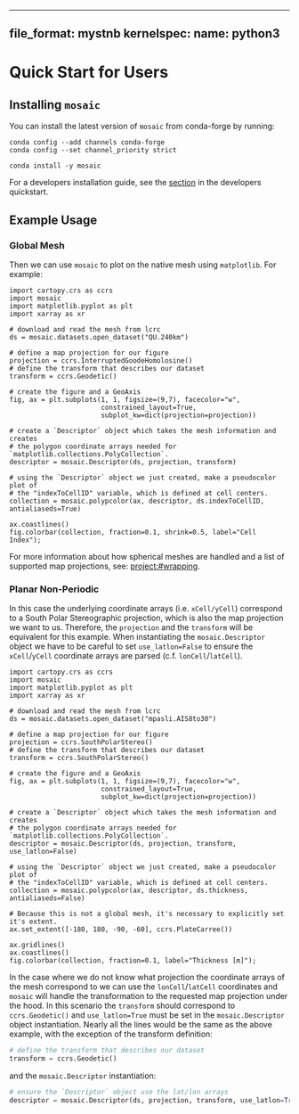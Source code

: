 ______________________________________________________________________

## file_format: mystnb kernelspec: name: python3

# Quick Start for Users

## Installing `mosaic`

You can install the latest version of `mosaic` from conda-forge by running:

```
conda config --add channels conda-forge
conda config --set channel_priority strict

conda install -y mosaic
```

For a developers installation guide, see the [section](Dev_install_guide) in the developers quickstart.

## Example Usage

### Global Mesh

Then we can use `mosaic` to plot on the native mesh using `matplotlib`. For example:

```{code-cell} ipython3
import cartopy.crs as ccrs
import mosaic
import matplotlib.pyplot as plt
import xarray as xr

# download and read the mesh from lcrc
ds = mosaic.datasets.open_dataset("QU.240km")

# define a map projection for our figure
projection = ccrs.InterruptedGoodeHomolosine()
# define the transform that describes our dataset
transform = ccrs.Geodetic()

# create the figure and a GeoAxis
fig, ax = plt.subplots(1, 1, figsize=(9,7), facecolor="w",
                       constrained_layout=True,
                       subplot_kw=dict(projection=projection))

# create a `Descriptor` object which takes the mesh information and creates
# the polygon coordinate arrays needed for `matplotlib.collections.PolyCollection`.
descriptor = mosaic.Descriptor(ds, projection, transform)

# using the `Descriptor` object we just created, make a pseudocolor plot of
# the "indexToCellID" variable, which is defined at cell centers.
collection = mosaic.polypcolor(ax, descriptor, ds.indexToCellID, antialiaseds=True)

ax.coastlines()
fig.colorbar(collection, fraction=0.1, shrink=0.5, label="Cell Index");
```

For more information about how spherical meshes are handled and a list of supported
map projections, see: <project:#wrapping>.

### Planar Non-Periodic

In this case the underlying coordinate arrays (i.e. `xCell/yCell`)
correspond to a South Polar Stereographic projection, which is also the map projection we
want to us. Therefore, the `projection` and the `transform` will be equivalent
for this example. When instantiating the `mosaic.Descriptor` object we have to
be careful to set `use_latlon=False` to ensure the `xCell`/`yCell` coordinate
arrays are parsed (c.f. `lonCell`/`latCell`).

```{code-cell} ipython3
import cartopy.crs as ccrs
import mosaic
import matplotlib.pyplot as plt
import xarray as xr

# download and read the mesh from lcrc
ds = mosaic.datasets.open_dataset("mpasli.AIS8to30")

# define a map projection for our figure
projection = ccrs.SouthPolarStereo()
# define the transform that describes our dataset
transform = ccrs.SouthPolarStereo()

# create the figure and a GeoAxis
fig, ax = plt.subplots(1, 1, figsize=(9,7), facecolor="w",
                       constrained_layout=True,
                       subplot_kw=dict(projection=projection))

# create a `Descriptor` object which takes the mesh information and creates
# the polygon coordinate arrays needed for `matplotlib.collections.PolyCollection`.
descriptor = mosaic.Descriptor(ds, projection, transform, use_latlon=False)

# using the `Descriptor` object we just created, make a pseudocolor plot of
# the "indexToCellID" variable, which is defined at cell centers.
collection = mosaic.polypcolor(ax, descriptor, ds.thickness, antialiaseds=False)

# Because this is not a global mesh, it's necessary to explicitly set it's extent.
ax.set_extent([-180, 180, -90, -60], ccrs.PlateCarree())

ax.gridlines()
ax.coastlines()
fig.colorbar(collection, fraction=0.1, label="Thickness [m]");
```

In the case where we do not know what projection the coordinate arrays of the
mesh correspond to we can use the `lonCell`/`latCell` coordinates and `mosaic`
will handle the transformation to the requested map projection under the hood.
In this scenario the `transform` should correspond to `ccrs.Geodetic()`
and `use_latlon=True` must be set in the `mosaic.Descriptor` object
instantiation. Nearly all the lines would be the same as the above example,
with the exception of the transform definition:

```python
# define the transform that describes our dataset
transform = ccrs.Geodetic()
```

and the `mosaic.Descriptor` instantiation:

```python
# ensure the `Descriptor` object use the lat/lon arrays
descriptor = mosaic.Descriptor(ds, projection, transform, use_latlon=True)
```
